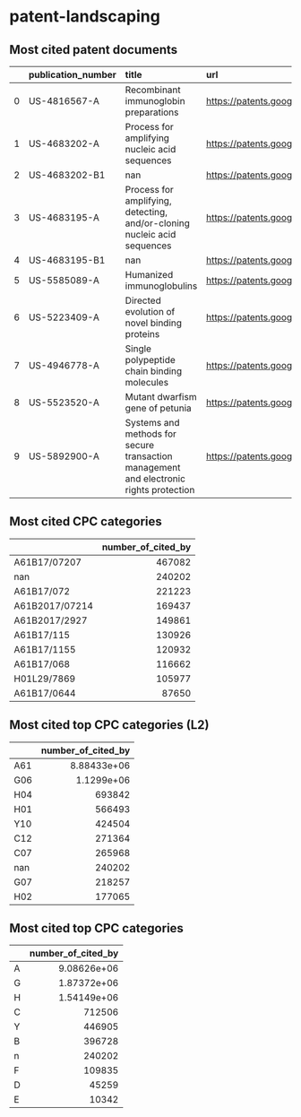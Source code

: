 # patent-landscaping

## Most cited patent documents

|    | publication_number   | title                                                                                  | url                                           | code          |   number_of_cited_by |
|---:|:---------------------|:---------------------------------------------------------------------------------------|:----------------------------------------------|:--------------|---------------------:|
|  0 | US-4816567-A         | Recombinant immunoglobin preparations                                                  | https://patents.google.com/patent/US4816567A  | Y10S530/866   |                12642 |
|  1 | US-4683202-A         | Process for amplifying nucleic acid sequences                                          | https://patents.google.com/patent/US4683202A  | C12Q1/6827    |                12528 |
|  2 | US-4683202-B1        | nan                                                                                    | https://patents.google.com/patent/US4683202B1 | C12Q1/686     |                12528 |
|  3 | US-4683195-A         | Process for amplifying, detecting, and/or-cloning nucleic acid sequences               | https://patents.google.com/patent/US4683195A  | C12Q1/686     |                10364 |
|  4 | US-4683195-B1        | nan                                                                                    | https://patents.google.com/patent/US4683195B1 | C12Q1/6827    |                10364 |
|  5 | US-5585089-A         | Humanized immunoglobulins                                                              | https://patents.google.com/patent/US5585089A  | A61P31/12     |                 6829 |
|  6 | US-5223409-A         | Directed evolution of novel binding proteins                                           | https://patents.google.com/patent/US5223409A  | C40B40/02     |                 6461 |
|  7 | US-4946778-A         | Single polypeptide chain binding molecules                                             | https://patents.google.com/patent/US4946778A  | C07K2319/036  |                 6254 |
|  8 | US-5523520-A         | Mutant dwarfism gene of petunia                                                        | https://patents.google.com/patent/US5523520A  | A01H5/02      |                 5839 |
|  9 | US-5892900-A         | Systems and methods for secure transaction management and electronic rights protection | https://patents.google.com/patent/US5892900A  | G06F2221/2147 |                 5586 |

## Most cited CPC categories

|                |   number_of_cited_by |
|:---------------|---------------------:|
| A61B17/07207   |               467082 |
| nan            |               240202 |
| A61B17/072     |               221223 |
| A61B2017/07214 |               169437 |
| A61B2017/2927  |               149861 |
| A61B17/115     |               130926 |
| A61B17/1155    |               120932 |
| A61B17/068     |               116662 |
| H01L29/7869    |               105977 |
| A61B17/0644    |                87650 |

## Most cited top CPC categories (L2)

|     |   number_of_cited_by |
|:----|---------------------:|
| A61 |          8.88433e+06 |
| G06 |          1.1299e+06  |
| H04 |     693842           |
| H01 |     566493           |
| Y10 |     424504           |
| C12 |     271364           |
| C07 |     265968           |
| nan |     240202           |
| G07 |     218257           |
| H02 |     177065           |

## Most cited top CPC categories

|    |   number_of_cited_by |
|:---|---------------------:|
| A  |          9.08626e+06 |
| G  |          1.87372e+06 |
| H  |          1.54149e+06 |
| C  |     712506           |
| Y  |     446905           |
| B  |     396728           |
| n  |     240202           |
| F  |     109835           |
| D  |      45259           |
| E  |      10342           |